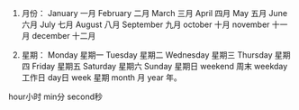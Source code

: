 1. 月份：
    January 一月
    February 二月
    March 三月
    April  四月
    May 五月
    June 六月
    July 七月
    August 八月
    September 九月
    october 十月
    november 十一月
    december 十二月

2. 星期：
    Monday 星期一
    Tuesday 星期二
    Wednesday 星期三
    Thursday 星期四
    Friday 星期五
    Saturday 星期六
    Sunday 星期日
    weekend 周末
    weekday 工作日
    day日
    week 星期
    month 月
    year 年。

hour小时 min分 second秒